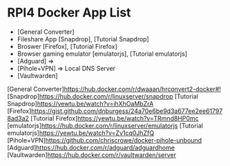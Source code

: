 # RPI4 Docker App List

* [General Converter]
* Fileshare App [Snapdrop], [Tutorial Snapdrop]
* Broswer [Firefox], [Tutorial Firefox]
* Browser gaming emulator [emulatorjs], [Tutorial emulatorjs]
* [Adguard] =>
* [Pihole+VPN] => Local DNS Server
* [Vaultwarden]

[General Converter]<https://hub.docker.com/r/dwaaan/hrconvert2-docker#!>
[Snapdrop]<https://hub.docker.com/r/linuxserver/snapdrop>
[Tutorial Snapdrop]<https://yewtu.be/watch?v=ihXhOaMbZrA>
[Firefox]<https://gist.github.com/dnburgess/24a70e6be9d3a677ee2ee617978ad3a2>
[Tutorial Firefox]<https://yewtu.be/watch?v=TRmnd8HP0mc>
[emulatorjs]<https://hub.docker.com/r/linuxserver/emulatorjs>
[Tutorial emulatorjs]<https://yewtu.be/watch?v=Zv1cq0JhZfQ>
[Pihole+VPN]<https://github.com/chriscrowe/docker-pihole-unbound>
[Adguard]<https://hub.docker.com/r/adguard/adguardhome>
[Vaultwarden]<https://hub.docker.com/r/vaultwarden/server>
